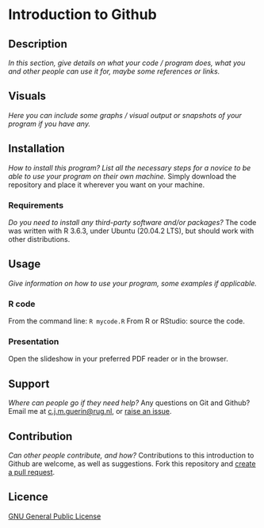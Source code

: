 # Introduction to Github

## Description
*In this section, give details on what your code / program does, what you and other people can use it for, maybe some references or links.*

## Visuals
*Here you can include some graphs / visual output or snapshots of your program if you have any.*

## Installation
*How to install this program? List all the necessary steps for a novice to be able to use your program on their own machine.*
Simply download the repository and place it wherever you want on your machine.

### Requirements
*Do you need to install any third-party software and/or packages?*
The code was written with R 3.6.3, under Ubuntu (20.04.2 LTS), but should work with other distributions.

## Usage
*Give information on how to use your program, some examples if applicable.*

### R code
From the command line: `R mycode.R`
From R or RStudio: source the code.

### Presentation
Open the slideshow in your preferred PDF reader or in the browser.

## Support
*Where can people go if they need help?*
Any questions on Git and Github? Email me at <c.j.m.guerin@rug.nl>, or [raise an issue](https://docs.github.com/en/issues/tracking-your-work-with-issues/creating-an-issue).

## Contribution
*Can other people contribute, and how?*
Contributions to this introduction to Github are welcome, as well as suggestions. Fork this repository and [create a pull request](https://docs.github.com/en/github/collaborating-with-pull-requests/proposing-changes-to-your-work-with-pull-requests/creating-a-pull-request).

## Licence
[GNU General Public License](https://github.com/ClaireGuerin/github-introduction/blob/main/LICENSE)
